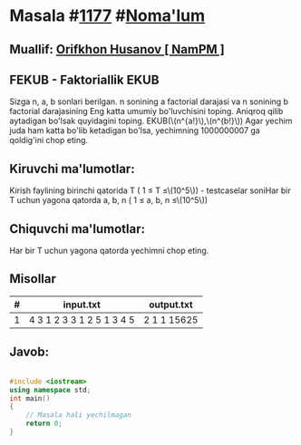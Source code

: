 
<h1>Masala #<a href="https://robocontest.uz/tasks/1177">1177</a> #<a href="https://robocontest.uz/tasks?category=1">Noma'lum</a></h1>
<h2> Muallif: <a href="https://robocontest.uz/profile/orifkhon_namps">Orifkhon Husanov [ NamPM ]</a></h2>
<h2>FEKUB - Faktoriallik EKUB</h2>
<p>Sizga n, a, b sonlari berilgan. n sonining a factorial darajasi va n sonining b factorial darajasining Eng katta umumiy bo'luvchisini toping. Aniqroq qilib aytadigan bo'lsak quyidagini toping.
EKUB(\(n^{a!}\),\(n^{b!}\))
Agar yechim juda ham katta bo'lib ketadigan bo'lsa, yechimning 1000000007 ga qoldig'ini chop eting.</p>
<h2>Kiruvchi ma'lumotlar:</h2>
<p>Kirish faylining birinchi qatorida T ( 1 ≤ T ≤\(10^5\)) - testcaselar soniHar bir T uchun yagona qatorda a, b, n ( 1 ≤ a, b, n ≤\(10^5\))</p>
<h2>Chiquvchi ma'lumotlar:</h2>
<p>Har bir T uchun yagona qatorda yechimni chop eting.</p>
<h2>Misollar</h2>
<table>
    <thead>
        <tr>
            <th>#</th>
            <th>input.txt</th>
            <th>output.txt</th>
        </tr>
    </thead>
    <tbody>
            <tr>
                <td>1</td>
                <td>4
3 1 2
3 3 1
2 5 1
3 4 5</td>
                <td>2
1
1
15625</td>
            </tr>
    </tbody>
    </table>
    
<h2>Javob:</h2>

######
```cpp
#include <iostream>
using namespace std;
int main()
{
    // Masala hali yechilmagan
    return 0;
}
```
